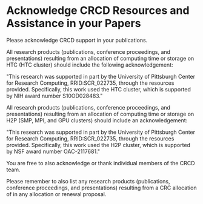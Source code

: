 # Acknowledge CRCD Resources and Assistance in your Papers

Please acknowledge CRCD support in your publications.  

All research products (publications, conference proceedings, and presentations) resulting from an allocation of computing time or storage on HTC (HTC cluster) should include the following acknowledgement:

"This research was supported in part by the University of Pittsburgh Center for Research Computing​, RRID:SCR_022735, through the resources provided. Specifically, this work used the HTC cluster, which is supported by NIH award number S10OD028483."

 

All research products (publications, conference proceedings, and presentations) resulting from an allocation of computing time or storage on H2P (SMP, MPI, and GPU clusters) should include an acknowledgement:

"This research was supported in part by the University of Pittsburgh Center for Research Computing​, RRID:SCR_022735, through the resources provided. Specifically, this work used the H2P cluster, which is supported by NSF award number OAC-2117681."

You are free to also acknowledge or thank individual members of the CRCD team.

Please remember to also list any research products (publications, conference proceedings, and presentations) resulting from a CRC allocation of in any allocation or renewal proposal.